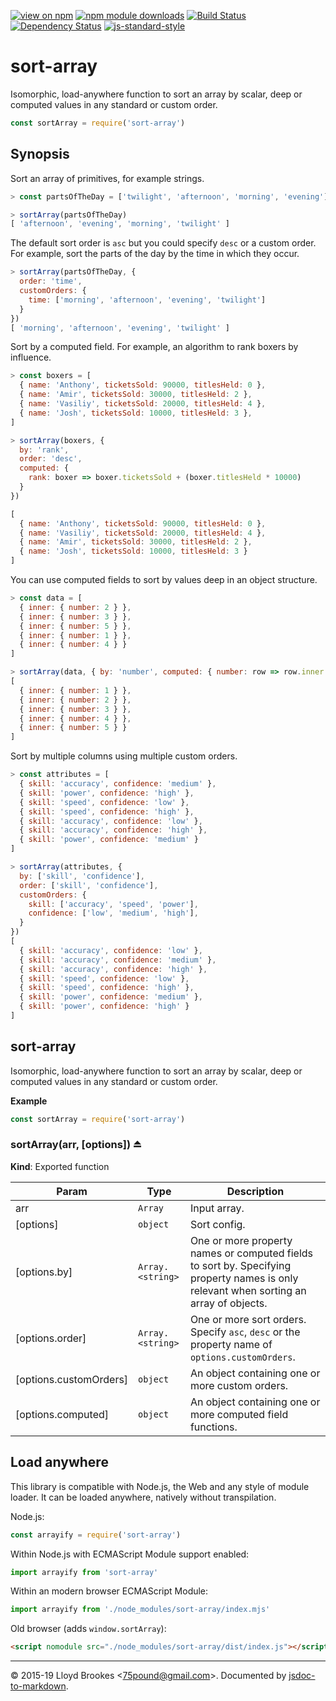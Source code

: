 [![view on npm](http://img.shields.io/npm/v/sort-array.svg)](https://www.npmjs.org/package/sort-array)
[![npm module downloads](http://img.shields.io/npm/dt/sort-array.svg)](https://www.npmjs.org/package/sort-array)
[![Build Status](https://travis-ci.org/75lb/sort-array.svg?branch=master)](https://travis-ci.org/75lb/sort-array)
[![Dependency Status](https://badgen.net/david/dep/75lb/sort-array)](https://david-dm.org/75lb/sort-array)
[![js-standard-style](https://img.shields.io/badge/code%20style-standard-brightgreen.svg)](https://github.com/feross/standard)

# sort-array

Isomorphic, load-anywhere function to sort an array by scalar, deep or computed values in any standard or custom order.

```js
const sortArray = require('sort-array')
```

## Synopsis

Sort an array of primitives, for example strings.

```js
> const partsOfTheDay = ['twilight', 'afternoon', 'morning', 'evening']

> sortArray(partsOfTheDay)
[ 'afternoon', 'evening', 'morning', 'twilight' ]
```

The default sort order is `asc` but you could specify `desc` or a custom order. For example, sort the parts of the day by the time in which they occur.

```js
> sortArray(partsOfTheDay, {
  order: 'time',
  customOrders: {
    time: ['morning', 'afternoon', 'evening', 'twilight']
  }
})
[ 'morning', 'afternoon', 'evening', 'twilight' ]
```

Sort by a computed field. For example, an algorithm to rank boxers by influence.

```js
> const boxers = [
  { name: 'Anthony', ticketsSold: 90000, titlesHeld: 0 },
  { name: 'Amir', ticketsSold: 30000, titlesHeld: 2 },
  { name: 'Vasiliy', ticketsSold: 20000, titlesHeld: 4 },
  { name: 'Josh', ticketsSold: 10000, titlesHeld: 3 },
]

> sortArray(boxers, {
  by: 'rank',
  order: 'desc',
  computed: {
    rank: boxer => boxer.ticketsSold + (boxer.titlesHeld * 10000)
  }
})

[
  { name: 'Anthony', ticketsSold: 90000, titlesHeld: 0 },
  { name: 'Vasiliy', ticketsSold: 20000, titlesHeld: 4 },
  { name: 'Amir', ticketsSold: 30000, titlesHeld: 2 },
  { name: 'Josh', ticketsSold: 10000, titlesHeld: 3 }
]
```

You can use computed fields to sort by values deep in an object structure.

```js
> const data = [
  { inner: { number: 2 } },
  { inner: { number: 3 } },
  { inner: { number: 5 } },
  { inner: { number: 1 } },
  { inner: { number: 4 } }
]

> sortArray(data, { by: 'number', computed: { number: row => row.inner.number} })
[
  { inner: { number: 1 } },
  { inner: { number: 2 } },
  { inner: { number: 3 } },
  { inner: { number: 4 } },
  { inner: { number: 5 } }
]
```

Sort by multiple columns using multiple custom orders.

```js
> const attributes = [
  { skill: 'accuracy', confidence: 'medium' },
  { skill: 'power', confidence: 'high' },
  { skill: 'speed', confidence: 'low' },
  { skill: 'speed', confidence: 'high' },
  { skill: 'accuracy', confidence: 'low' },
  { skill: 'accuracy', confidence: 'high' },
  { skill: 'power', confidence: 'medium' }
]

> sortArray(attributes, {
  by: ['skill', 'confidence'],
  order: ['skill', 'confidence'],
  customOrders: {
    skill: ['accuracy', 'speed', 'power'],
    confidence: ['low', 'medium', 'high'],
  }
})
[
  { skill: 'accuracy', confidence: 'low' },
  { skill: 'accuracy', confidence: 'medium' },
  { skill: 'accuracy', confidence: 'high' },
  { skill: 'speed', confidence: 'low' },
  { skill: 'speed', confidence: 'high' },
  { skill: 'power', confidence: 'medium' },
  { skill: 'power', confidence: 'high' }
]
```

<a name="module_sort-array"></a>

## sort-array
Isomorphic, load-anywhere function to sort an array by scalar, deep or computed values in any standard or custom order.

**Example**  
```js
const sortArray = require('sort-array')
```
<a name="exp_module_sort-array--sortArray"></a>

### sortArray(arr, [options]) ⏏
**Kind**: Exported function  

| Param | Type | Description |
| --- | --- | --- |
| arr | <code>Array</code> | Input array. |
| [options] | <code>object</code> | Sort config. |
| [options.by] | <code>Array.&lt;string&gt;</code> | One or more property names or computed fields to sort by. Specifying property names is only relevant when sorting an array of objects. |
| [options.order] | <code>Array.&lt;string&gt;</code> | One or more sort orders. Specify `asc`, `desc` or the property name of `options.customOrders`. |
| [options.customOrders] | <code>object</code> | An object containing one or more custom orders. |
| [options.computed] | <code>object</code> | An object containing one or more computed field functions. |


## Load anywhere

This library is compatible with Node.js, the Web and any style of module loader. It can be loaded anywhere, natively without transpilation.

Node.js:

```js
const arrayify = require('sort-array')
```

Within Node.js with ECMAScript Module support enabled:

```js
import arrayify from 'sort-array'
```

Within an modern browser ECMAScript Module:

```js
import arrayify from './node_modules/sort-array/index.mjs'
```

Old browser (adds `window.sortArray`):

```html
<script nomodule src="./node_modules/sort-array/dist/index.js"></script>
```

* * *

&copy; 2015-19 Lloyd Brookes \<75pound@gmail.com\>. Documented by [jsdoc-to-markdown](https://github.com/jsdoc2md/jsdoc-to-markdown).
